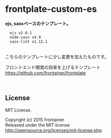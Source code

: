 # frontplate-custom-es
**ejs, sassベースのテンプレート。**

      ejs v2.6.1
      node-sass v4.9
      sass-lint v1.12.1

<br>
こちらのテンプレートに少し変更を加えたものです。

フロントエンド開発の効率を上げるテンプレート<br>
https://github.com/frontainer/frontplate

<br>

## License
MIT License.

Copyright (c) 2015 frontainer<br>
Released under the MIT license<br>
http://opensource.org/licenses/mit-license.php
